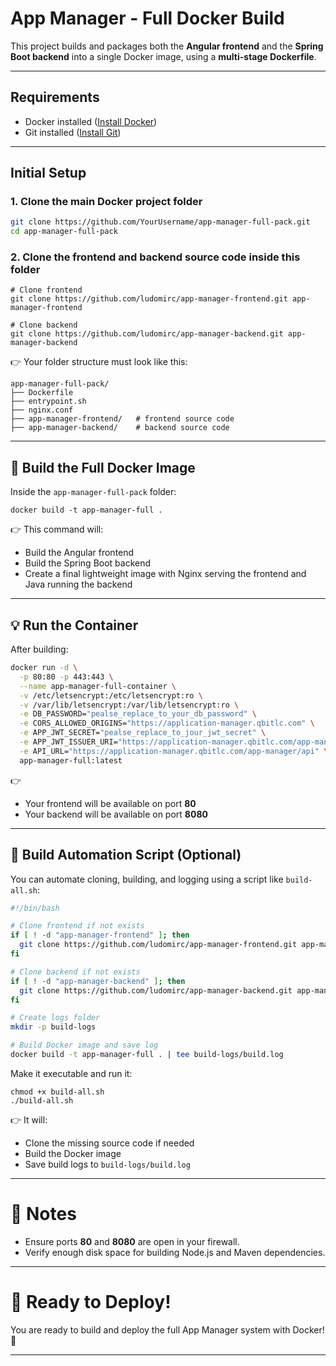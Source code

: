 # App Manager - Full Docker Build

This project builds and packages both the **Angular frontend** and the **Spring Boot backend** into a single 
Docker image, using a **multi-stage Dockerfile**.

---

## Requirements

- Docker installed ([Install Docker](https://docs.docker.com/get-docker/))
- Git installed ([Install Git](https://git-scm.com/))

---

## Initial Setup

### 1. Clone the main Docker project folder

```bash
git clone https://github.com/YourUsername/app-manager-full-pack.git
cd app-manager-full-pack
```

### 2. Clone the frontend and backend source code inside this folder

```
# Clone frontend
git clone https://github.com/ludomirc/app-manager-frontend.git app-manager-frontend

# Clone backend
git clone https://github.com/ludomirc/app-manager-backend.git app-manager-backend
```

👉 Your folder structure must look like this:

```
app-manager-full-pack/
├── Dockerfile
├── entrypoint.sh
├── nginx.conf
├── app-manager-frontend/   # frontend source code
├── app-manager-backend/    # backend source code
```

---

## 🚀 Build the Full Docker Image

Inside the `app-manager-full-pack` folder:

```
docker build -t app-manager-full .
```

👉 This command will:
- Build the Angular frontend
- Build the Spring Boot backend
- Create a final lightweight image with Nginx serving the frontend and Java running the backend

---

## 💡 Run the Container

After building:

```bash
docker run -d \
  -p 80:80 -p 443:443 \
  --name app-manager-full-container \
  -v /etc/letsencrypt:/etc/letsencrypt:ro \
  -v /var/lib/letsencrypt:/var/lib/letsencrypt:ro \
  -e DB_PASSWORD="pealse_replace_to_your_db_password" \
  -e CORS_ALLOWED_ORIGINS="https://application-manager.qbitlc.com" \
  -e APP_JWT_SECRET="pealse_replace_to_jour_jwt_secret" \
  -e APP_JWT_ISSUER_URI="https://application-manager.qbitlc.com/app-manager" \
  -e API_URL="https://application-manager.qbitlc.com/app-manager/api" \
  app-manager-full:latest

```

👉
- Your frontend will be available on port **80**
- Your backend will be available on port **8080**

---

## 📅 Build Automation Script (Optional)

You can automate cloning, building, and logging using a script like `build-all.sh`:

```bash
#!/bin/bash

# Clone frontend if not exists
if [ ! -d "app-manager-frontend" ]; then
  git clone https://github.com/ludomirc/app-manager-frontend.git app-manager-frontend
fi

# Clone backend if not exists
if [ ! -d "app-manager-backend" ]; then
  git clone https://github.com/ludomirc/app-manager-backend.git app-manager-backend
fi

# Create logs folder
mkdir -p build-logs

# Build Docker image and save log
docker build -t app-manager-full . | tee build-logs/build.log
```

Make it executable and run it:

```
chmod +x build-all.sh
./build-all.sh
```

👉 It will:
- Clone the missing source code if needed
- Build the Docker image
- Save build logs to `build-logs/build.log`

---

# 📢 Notes

- Ensure ports **80** and **8080** are open in your firewall.
- Verify enough disk space for building Node.js and Maven dependencies.

---

# 🌟 Ready to Deploy!

You are ready to build and deploy the full App Manager system with Docker! 🎉

---

